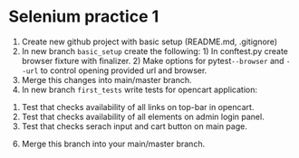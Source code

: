 # Selenium practice 1

1. Create new github project with basic setup (README.md, .gitignore)
2. In new branch ```basic_setup``` create the following: 1) In conftest.py create browser fixture with finalizer. 2) Make options for pytest```--browser``` and ```--url``` to control opening provided url and browser.
3. Merge this changes into main/master branch.
5. In new branch ```first_tests``` write tests for opencart application: 
  1) Test that checks availability of all links on top-bar in opencart. 
  2) Test that checks availability of all elements on admin login panel.
  3) Test that checks serach input and cart button on main page.
6. Merge this branch into your main/master branch.
